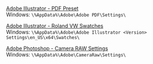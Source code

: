 [Adobe Illustrator - PDF Preset](adobe-illustrator-pdf-win)<br>
Windows: ```\%AppData%\Adobe\Adobe PDF\Settings\```

[Adobe Illustrator - Roland VW Swatches](adobe-illustrator-roland-win)<br>
Windows: ```\%AppData%\Adobe\Adobe Illustrator <Version> Settings\en_US\x64\Swatches\```

[Adobe Photoshop - Camera RAW Settings](adobe-photoshop-acr-win)<br>
Windows: ```\%AppData%\Adobe\CameraRaw\Settings\```
